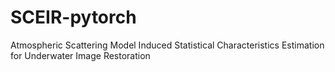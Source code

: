 # SCEIR-pytorch
Atmospheric Scattering Model Induced Statistical Characteristics Estimation for Underwater Image Restoration
